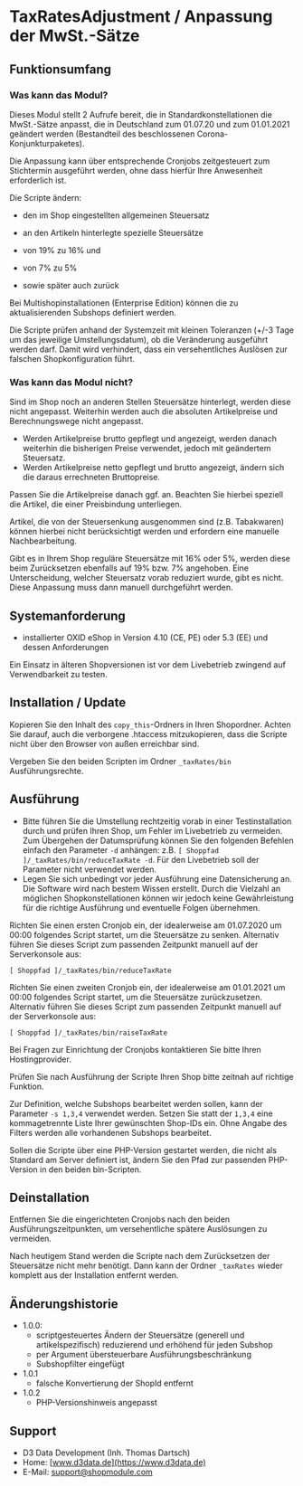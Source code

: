 # TaxRatesAdjustment / Anpassung der MwSt.-Sätze

## Funktionsumfang

### Was kann das Modul?

Dieses Modul stellt 2 Aufrufe bereit, die in Standardkonstellationen die MwSt.-Sätze anpasst, die in Deutschland zum 01.07.20 und zum 01.01.2021 geändert werden (Bestandteil des beschlossenen Corona-Konjunkturpaketes). 

Die Anpassung kann über entsprechende Cronjobs zeitgesteuert zum Stichtermin ausgeführt werden, ohne dass hierfür Ihre Anwesenheit erforderlich ist.

Die Scripte ändern:
- den im Shop eingestellten allgemeinen Steuersatz
- an den Artikeln hinterlegte spezielle Steuersätze

- von 19% zu 16% und
- von 7% zu 5%
- sowie später auch zurück

Bei Multishopinstallationen (Enterprise Edition) können die zu aktualisierenden Subshops definiert werden.

Die Scripte prüfen anhand der Systemzeit mit kleinen Toleranzen (+/-3 Tage um das jeweilige Umstellungsdatum), ob die Veränderung ausgeführt werden darf. Damit wird verhindert, dass ein versehentliches Auslösen zur falschen Shopkonfiguration führt.

### Was kann das Modul nicht?

Sind im Shop noch an anderen Stellen Steuersätze hinterlegt, werden diese nicht angepasst.
Weiterhin werden auch die absoluten Artikelpreise und Berechnungswege nicht angepasst.

- Werden Artikelpreise brutto gepflegt und angezeigt, werden danach weiterhin die bisherigen Preise verwendet, jedoch mit geändertem Steuersatz.
- Werden Artikelpreise netto gepflegt und brutto angezeigt, ändern sich die daraus errechneten Bruttopreise.

Passen Sie die Artikelpreise danach ggf. an. Beachten Sie hierbei speziell die Artikel, die einer Preisbindung unterliegen.

Artikel, die von der Steuersenkung ausgenommen sind (z.B. Tabakwaren) können hierbei nicht berücksichtigt werden und erfordern eine manuelle Nachbearbeitung.

Gibt es in Ihrem Shop reguläre Steuersätze mit 16% oder 5%, werden diese beim Zurücksetzen ebenfalls auf 19% bzw. 7% angehoben. Eine Unterscheidung, welcher Steuersatz vorab reduziert wurde, gibt es nicht. Diese Anpassung muss dann manuell durchgeführt werden. 

## Systemanforderung

- installierter OXID eShop in Version 4.10 (CE, PE) oder 5.3 (EE) und dessen Anforderungen

Ein Einsatz in älteren Shopversionen ist vor dem Livebetrieb zwingend auf Verwendbarkeit zu testen.

## Installation / Update

Kopieren Sie den Inhalt des `copy_this`-Ordners in Ihren Shopordner. Achten Sie darauf, auch die verborgene .htaccess mitzukopieren, dass die Scripte nicht über den Browser von außen erreichbar sind.

Vergeben Sie den beiden Scripten im Ordner `_taxRates/bin` Ausführungsrechte.

## Ausführung

- Bitte führen Sie die Umstellung rechtzeitig vorab in einer Testinstallation durch und prüfen Ihren Shop, um Fehler im Livebetrieb zu vermeiden. Zum Übergehen der Datumsprüfung können Sie den folgenden Befehlen einfach den Parameter `-d` anhängen: z.B. `[ Shoppfad ]/_taxRates/bin/reduceTaxRate -d`. Für den Livebetrieb soll der Parameter nicht verwendet werden.
- Legen Sie sich unbedingt vor jeder Ausführung eine Datensicherung an. Die Software wird nach bestem Wissen erstellt. Durch die Vielzahl an möglichen Shopkonstellationen können  wir jedoch keine Gewährleistung für die richtige Ausführung und eventuelle Folgen übernehmen.

Richten Sie einen ersten Cronjob ein, der idealerweise am 01.07.2020 um 00:00 folgendes Script startet, um die Steuersätze zu senken. Alternativ führen Sie dieses Script zum passenden Zeitpunkt manuell auf der Serverkonsole aus:

```
[ Shoppfad ]/_taxRates/bin/reduceTaxRate
```

Richten Sie einen zweiten Cronjob ein, der idealerweise am 01.01.2021 um 00:00 folgendes Script startet, um die Steuersätze zurückzusetzen. Alternativ führen Sie dieses Script zum passenden Zeitpunkt manuell auf der Serverkonsole aus:

```
[ Shoppfad ]/_taxRates/bin/raiseTaxRate
```

Bei Fragen zur Einrichtung der Cronjobs kontaktieren Sie bitte Ihren Hostingprovider.

Prüfen Sie nach Ausführung der Scripte Ihren Shop bitte zeitnah auf richtige Funktion.

Zur Definition, welche Subshops bearbeitet werden sollen, kann der Parameter `-s 1,3,4` verwendet werden. Setzen Sie statt der `1,3,4` eine kommagetrennte Liste Ihrer gewünschten Shop-IDs ein. Ohne Angabe des Filters werden alle vorhandenen Subshops bearbeitet.

Sollen die Scripte über eine PHP-Version gestartet werden, die nicht als Standard am Server definiert ist, ändern Sie den Pfad zur passenden PHP-Version in den beiden bin-Scripten.

## Deinstallation

Entfernen Sie die eingerichteten Cronjobs nach den beiden Ausführungszeitpunkten, um versehentliche spätere Auslösungen zu vermeiden.

Nach heutigem Stand werden die Scripte nach dem Zurücksetzen der Steuersätze nicht mehr benötigt. Dann kann der Ordner `_taxRates` wieder komplett aus der Installation entfernt werden.

## Änderungshistorie

- 1.0.0: 
  - scriptgesteuertes Ändern der Steuersätze (generell und artikelspezifisch) reduzierend und erhöhend für jeden Subshop
  - per Argument übersteuerbare Ausführungsbeschränkung
  - Subshopfilter eingefügt
- 1.0.1
  - falsche Konvertierung der ShopId entfernt
- 1.0.2
  - PHP-Versionshinweis angepasst
  
## Support

- D3 Data Development (Inh. Thomas Dartsch)
- Home: [www.d3data.de](https://www.d3data.de)
- E-Mail: support@shopmodule.com
